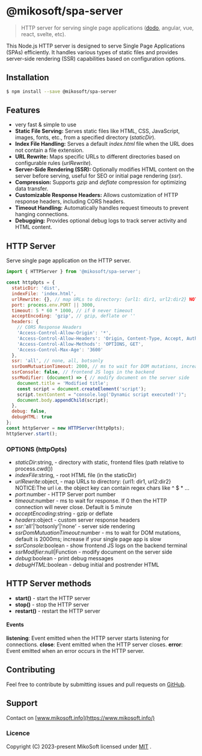 # @mikosoft/spa-server
> HTTP server for serving single page applications ([dodo](http://dodo.mikosoft.com), angular, vue, react, svelte, etc).

This Node.js HTTP server is designed to serve Single Page Applications (SPAs) efficiently.
It handles various types of static files and provides server-side rendering (SSR) capabilities based on configuration options.


## Installation
```bash
$ npm install --save @mikosoft/spa-server
```

## Features
- very fast &amp; simple to use
- **Static File Serving:** Serves static files like HTML, CSS, JavaScript, images, fonts, etc., from a specified directory (*staticDir*).
- **Index File Handling:** Serves a default *index.html* file when the URL does not contain a file extension.
- **URL Rewrite:** Maps specific URLs to different directories based on configurable rules (*urlRewrite*).
- **Server-Side Rendering (SSR):** Optionally modifies HTML content on the server before serving, useful for SEO or initial page rendering (*ssr*).
- **Compression:** Supports *gzip* and *deflate* compression for optimizing data transfer.
- **Customizable Response Headers:** Allows customization of HTTP response headers, including CORS headers.
- **Timeout Handling:** Automatically handles request timeouts to prevent hanging connections.
- **Debugging:** Provides optional debug logs to track server activity and HTML content.



## HTTP Server
Serve single page application on the HTTP server.
```js
import { HTTPServer } from '@mikosoft/spa-server';

const httpOpts = {
  staticDir: 'dist',
  indexFile: 'index.html',
  urlRewrite: {}, // map URLs to directory: {url1: dir1, url2:dir2} NOTICE:The url i.e. the object key can contain regex chars like ^ $ * ...
  port: process.env.PORT || 3000,
  timeout: 5 * 60 * 1000, // if 0 never timeout
  acceptEncoding: 'gzip', // gzip, deflate or ''
  headers: {
    // CORS Response Headers
    'Access-Control-Allow-Origin': '*',
    'Access-Control-Allow-Headers': 'Origin, Content-Type, Accept, Authorization',
    'Access-Control-Allow-Methods': 'OPTIONS, GET',
    'Access-Control-Max-Age': '3600'
  },
  ssr: 'all', // none, all, botsonly
  ssrDomMutuationTimeout: 2000, // ms to wait for DOM mutations, increase if your single page app is slow
  ssrConsole: false, // frontend JS logs in the backend
  ssrModifier: (document) => { // modify document on the server side
    document.title = 'Modified title';
    const script = document.createElement('script');
    script.textContent = "console.log('Dynamic script executed!')";
    document.body.appendChild(script);
  },
  debug: false,
  debugHTML: true
};
const httpServer = new HTTPServer(httpOpts);
httpServer.start();
```


### OPTIONS (httpOpts)
- *staticDir*:string, - directory with static, frontend files (path relative to process.cwd())
- *indexFile*:string, - root HTML file (in the staticDir)
- *urlRewrite*:object, - map URLs to directory: {url1: dir1, url2:dir2} NOTICE:The url i.e. the object key can contain regex chars like ^ $ * ...
- *port*:number - HTTP Server port number
- *timeout*:number - ms to wait for response. If 0 then the HTTP connection will never close. Default is 5 minute
- *acceptEncoding*:string - gzip or deflate
- *headers*:object - custom server response headers
- *ssr*:'all'|'botsonly'|'none' - server side rendering
- *ssrDomMutuationTimeout*:number - ms to wait for DOM mutations, default is 2000ms; increase if your single page app is slow
- *ssrConsole*:boolean - show frontend JS logs on the backend terminal
- *ssrModifier*:null|Function - modify document on the server side
- *debug*:boolean - print debug messages
- *debugHTML*:boolean - debug initial and postrender HTML


## HTTP Server methods
- **start()** - start the HTTP server
- **stop()** - stop the HTTP server
- **restart()** - restart the HTTP server

#### Events
**listening**: Event emitted when the HTTP server starts listening for connections.
**close**: Event emitted when the HTTP server closes.
**error**: Event emitted when an error occurs in the HTTP server.



## Contributing
Feel free to contribute by submitting issues and pull requests on [GitHub](https://github.com/miko-soft/spa-server.git).


## Support
Contact on [www.mikosoft.info](https://www.mikosoft.info/)



### Licence
Copyright (C) 2023-present MikoSoft licensed under [MIT](./LICENSE) .
